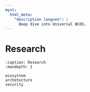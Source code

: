 ```yaml
---
myst:
  html_meta:
    "description lang=en": |
      Deep dive into Universal BCOS.
---
```


# Research

```{toctree}
:caption: Research
:maxdepth: 1

ecosystem
archetecture
security
```
